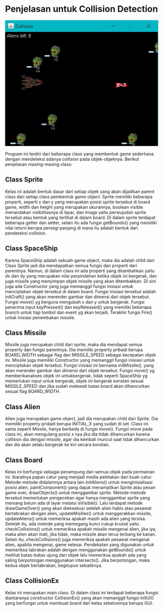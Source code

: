 # Penjelasan untuk Collision Detection
![Gameplay SS](gameplay.jpg?raw=true "Screenshot dari gameplay")

Program ini terdiri dari beberapa class yang membentuk game sederhana dengan mendeteksi adanya *collision* pada objek-objeknya.
Berikut penjelasan masing-masing class:
## Class Sprite
Kelas ini adalah bentuk dasar dari setiap objek yang akan dijadikan parent class dari setiap class pembentuk game object. Sprite memiliki beberapa properti, seperti x dan y yang merupakan posisi sprite tersebut di board game, width dan height yang merupakan ukurannya, boolean visible menandakan visibilitasnya di layar, dan image yaitu perwujudan sprite tersebut atau bentuk yang terlihat di dalam board. Di dalam sprite terdapat beberapa getter dan setter, selain itu ada fungsi getBounds() yang memiliki nilai return berupa persegi panjang di mana itu adalah bentuk dari pendeteksi collision.
## Class SpaceShip
Karena SpaceShip adalah sebuah game object, maka dia adalah child dari Class Sprite jadi dia mendapatkan semua fungsi dan properti dari parentnya. Namun, di dalam class ini ada properti yang ditambahkan yaitu dx dan dy yang merupakan nilai perpindahan ketika objek ini bergerak, dan juga missile yang menyimpan objek missile yang akan ditembakkan. Di sini juga ada Constructor yang juga memanggil fungsi inisiasi untuk menciptakan objek tersebut di dalam board. Fungsi inisiasi tersebut adalah initCraft() yang akan merender gambar dan dimensi dari objek tersebut. Fungsi move() yg berguna mengubah x dan y untuk bergerak. Fungsi penerima input keyPressed() dan keyReleased() yang memiliki beberapa branch untuk tiap tombol dan event yg akan terjadi. Terakhir fungsi Fire() untuk inisiasi penembakan missile.
## Class Missile
Missile juga merupakan child dari sprite, maka dia mendapat semua property dan fungsi parentnya. Dia memiliki property pribadi berupa BOARD_WIDTH sebagai flag dan MISSILE_SPEED sebagai kecepatan objek ini. Missile juga memiliki Constructor yang memanggil fungsi inisiasi untuk menciptakan objek tersebut. Fungsi inisiasi ini bernama initMissile(), yang akan merender gambar dan dimensi dari objek tersebut. Fungsi move() yg memberikanakses objek ini untukbergerak, tidak seperti SpaceShip yg memerlukan input untuk bergerak, objek ini bergerak konstan sesuai MISSILE_SPEED dan jika sudah melewati batas board akan dihancurkan sesuai flag BOARD_WIDTH.
## Class Alien
Alien juga merupakan game object, jadi dia merupakan child dari Sprite. Dia memiliki property pridadi berupa INITIAL_X yang sudah di set. Class ini sama seperti Missile, hanya berbeda di fungsi move(). Fungsi move pada class ini, akan mengulang posisi x nya jika dia tidak dihancurkan karena collision dia dengan missile, agar dia kembali muncul saat tidak dihancurkan dan dia akan selalu bergerak ke kiri secara konstan.
## Class Board
Kelas ini berfungsi sebagai penampung dari semua objek pada permainan ini. Ibaratnya papan catur yang menjadi media peletakan dari buah catur. Metode-metode didalamnya antara lain initAliens() untuk menginisialisasi posisi alien, paintComponent() yang dapat menampilkan Sprite atau pesan game over, drawObjects() untuk menggambar sprite. Metode-metode tersebut memerlukan pengecekan agar hanya menggambar sprite yang memang belum ada di layar melalui isVisible(). Lalu terdapat metode drawGameOver() yang akan dieksekusi setelah alien habis atau pesawat bertabrakan dengan alien, updateMisilles() untuk menggerakkan missile, updateAliens() untuk memeriksa apakah masih ada alien yang tersisa. Setelah itu, ada metode yang memegang kunci cukup krusial yaitu checkCollisions() untuk memeriksa apakah missile mengenai alien, jika iya, maka alien akan mati, jika tidak, maka missile akan terus terbang ke kanan. Selain itu, checkCollisions() juga memeriksa apakah pesawat mengenai alien, apabila mengenai, game selesai. Pendekatan yang digunakan untuk memeriksa tabrakan adalah dengan menggunakan getBounds() untuk melihat batas-batas ujung dari objek lalu memeriksa apakah ada yang saling berpotongan menggunakan intersects(). Jika berpotongan, maka kedua objek bertabrakan, begitupun sebaliknya.
## Class CollisionEx
Kelas ini merupakan main class. Di dalam class ini terdapat beberapa fungsi diantaranya constructor CollisionEx() yang akan memanggil fungsi initUI() yang berfungsi untuk membuat board dari kelas sebelumnya berupa GUI.
